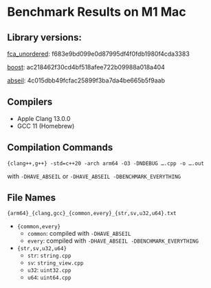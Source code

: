 # Benchmark Results on M1 Mac

## Library versions:

[fca_unordered](https://github.com/joaquintides/fca_unordered):
f683e9bd099e0d87995df4f0fdb1980f4cda3383

[boost](https://github.com/boostorg/boost):
ac218462f30cd4bf518afee722b09988a018a404

[abseil](https://github.com/abseil/abseil-cpp):
4c015dbb49fcfac25899f3ba7da4be665b5f9aab

## Compilers
- Apple Clang 13.0.0
- GCC 11 (Homebrew)

## Compilation Commands
```
{clang++,g++} -std=c++20 -arch arm64 -O3 -DNDEBUG ….cpp -o ….out
```
with `-DHAVE_ABSEIL` or `-DHAVE_ABSEIL -DBENCHMARK_EVERYTHING`

## File Names
`{arm64}_{clang,gcc}_{common,every}_{str,sv,u32,u64}.txt`
- `{common,every}`
  - `common`: compiled with `-DHAVE_ABSEIL`
  - `every`: compiled with `-DHAVE_ABSEIL -DBENCHMARK_EVERYTHING`
- `{str,sv,u32,u64}`
  - `str`: `string.cpp`
  - `sv`: `string_view.cpp`
  - `u32`: `uint32.cpp`
  - `u64`: `uint64.cpp`
